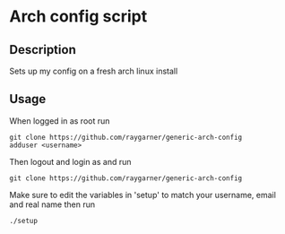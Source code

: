 # Arch config script

## Description
Sets up my config on a fresh arch linux install

## Usage
When logged in as root run

```
git clone https://github.com/raygarner/generic-arch-config
adduser <username>
```

Then logout and login as <username> and run

```
git clone https://github.com/raygarner/generic-arch-config
```

Make sure to edit the variables in 'setup' to match your username, email and real name then run

```
./setup
```

